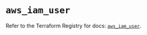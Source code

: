 # `aws_iam_user`

Refer to the Terraform Registry for docs: [`aws_iam_user`](https://registry.terraform.io/providers/hashicorp/aws/4.67.0/docs/resources/iam_user).
